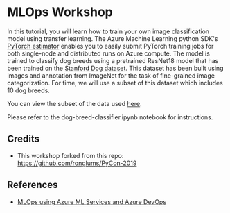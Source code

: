 # MLOps Workshop

In this tutorial, you will learn how to train your own image classification model using transfer learning. The Azure Machine Learning python SDK's [PyTorch estimator](https://docs.microsoft.com/en-us/azure/machine-learning/service/how-to-train-pytorch) enables you to easily submit PyTorch training jobs for both single-node and distributed runs on Azure compute. The model is trained to classify dog breeds using a pretrained ResNet18 model that has been trained on the [Stanford Dog dataset](http://vision.stanford.edu/aditya86/ImageNetDogs/). This dataset has been built using images and annotation from ImageNet for the task of fine-grained image categorization. For time, we will use a subset of this dataset which includes 10 dog breeds.

You can view the subset of the data used [here](https://github.com/heatherbshapiro/pycon-canada/tree/master/breeds-10). 

Please refer to the dog-breed-classifier.ipynb notebook for instructions.

## Credits

* This workshop forked from this repo: https://github.com/ronglums/PyCon-2019

## References

* [MLOps using Azure ML Services and Azure DevOps](https://github.com/microsoft/MLOpsPython)
